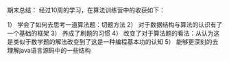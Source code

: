 期末总结：
	经过10周的学习，在算法训练营中的收获如下：
	
1）	学会了如何去思考一道算法题：切题方法
2）	对于数据结构与算法的认识有了一个基础的框架
3）	养成了刷题的习惯
4）	改变了对于算法题的看法：从认为这是类似于数学题的解法改变到了这是一种编程基本功的认知
5）	能够更深刻的去理解java语言源码中的一些结构
